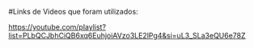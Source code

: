 #Links de Videos que foram utilizados:

https://youtube.com/playlist?list=PLbQCJbhCiQB6xq6EuhjoiAVzo3LE2lPg4&si=uL3_SLa3eQU6e78Z

